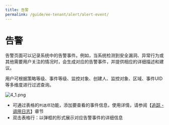 ```yaml
---
title: 告警
permalink: /guide/ee-tenant/alert/alert-event/
---
```


# 告警

告警页面可以记录系统中的告警事件。例如，当系统检测到安全漏洞、异常行为或其他需要用户关注的情况时，会生成对应的告警事件，并提供相应的详细描述和建议。

用户可根据策略等级、事件等级、监控对象、创建人、监控对象、区域、事件UID等多维度进行过滤查询。

![4_1.png](https://yunshan-guangzhou.oss-cn-beijing.aliyuncs.com/pub/pic/20230921650bf3357d79c.png)

- 可通过表格的`列选项`功能，添加要查看的事件信息，使用详情，请参阅【[追踪 - 调用日志](../tracing/call-log/)】章节
- 双击表格行：以弹框的形式展示对应告警事件的详细信息 
